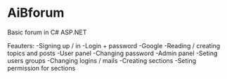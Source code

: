 # AiBforum

Basic forum in C# ASP.NET

Feauters:
-Signing up / in
  -Login + password
  -Google
-Reading / creating topics and posts
-User panel
  -Changing password
-Admin panel
  -Seting users groups
  -Changing logins / mails
  -Creating sections
  -Seting permission for sections
